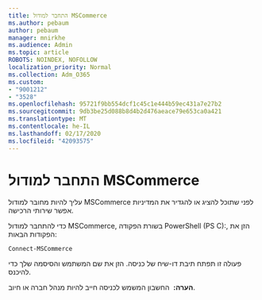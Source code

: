 ```yaml
---
title: התחבר למודול MSCommerce
ms.author: pebaum
author: pebaum
manager: mnirkhe
ms.audience: Admin
ms.topic: article
ROBOTS: NOINDEX, NOFOLLOW
localization_priority: Normal
ms.collection: Adm_O365
ms.custom:
- "9001212"
- "3528"
ms.openlocfilehash: 95721f9bb554dcf1c45c1e444b59ec431a7e27b2
ms.sourcegitcommit: 9db3be25d088b8d4b2d476aeace79e653ca0a421
ms.translationtype: MT
ms.contentlocale: he-IL
ms.lasthandoff: 02/17/2020
ms.locfileid: "42093575"
---
```

# <a name="connect-to-the-mscommerce-module"></a>התחבר למודול MSCommerce

עליך להיות מחובר למודול MSCommerce לפני שתוכל להציג או להגדיר את המדיניות אפשר שירותי הרכישה.  

כדי להתחבר למודול MSCommerce, בשורת הפקודה PowerShell (PS C\):, הזן את הפקודות הבאות:

    Connect-MSCommerce

פעולה זו תפתח תיבת דו-שיח של כניסה. הזן את שם המשתמש והסיסמה שלך כדי להיכנס.

**הערה:**&nbsp;&nbsp;החשבון המשמש לכניסה חייב להיות מנהל חברה או חיוב.
